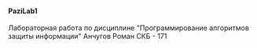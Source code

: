 #### PaziLab1
Лабораторная работа по дисциплине "Программирование алгоритмов защиты информации"
Анчугов Роман
СКБ - 171